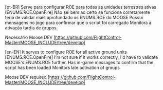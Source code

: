[pt-BR]
Serve para configurar ROE para todas as unidades terrestres ativas [ENUMS.ROE.OpenFire] Não sei bem ao certo se funciona corretamente teria de validar mais aprofundado os ENUMS.ROE do MOOSE 
Possui mensagens no jogo para confirmar que o script foi carregado
Monitora a ativação tardia de grupos

Necessário Moose DEV [https://github.com/FlightControl-Master/MOOSE_INCLUDE/tree/develop]

[en-EN]
It serves to configure ROE for all active ground units [ENUMS.ROE.OpenFire] I'm not sure if it works correctly, I'd have to validate MOOSE's ENUMS.ROE further. 
Has in-game messages to confirm that the script has been loaded
Monitors late activation of groups

Moose DEV required [https://github.com/FlightControl-Master/MOOSE_INCLUDE/tree/develop]
